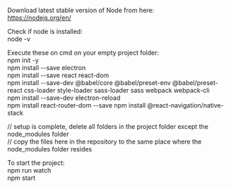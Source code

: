 Download latest stable version of Node from here:   
https://nodejs.org/en/  

Check if node is installed:  
node -v  

Execute these on cmd on your empty project folder:  
npm init -y  
npm install --save electron  
npm install --save react react-dom  
npm install --save-dev @babel/core @babel/preset-env @babel/preset-react css-loader style-loader sass-loader sass webpack webpack-cli  
npm install --save-dev electron-reload  
npm install react-router-dom --save
npm install @react-navigation/native-stack  

// setup is complete, delete all folders in the project folder except the node_modules folder  
// copy the files here in the repository to the same place where the node_modules folder resides


To start the project:  
npm run watch  
npm start  

